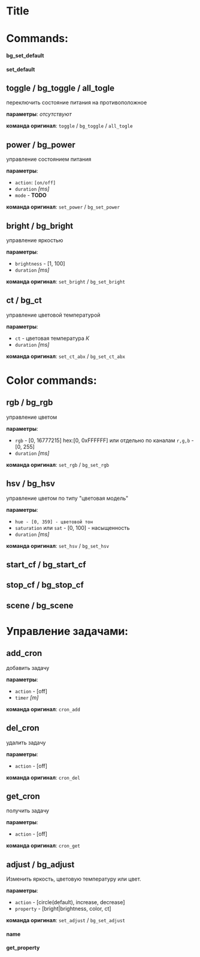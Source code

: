 # Title

# Commands:
#### bg_set_default
#### set_default

## toggle / bg_toggle / all_togle
переключить состояние питания на противоположное

**параметры**: *отсутствуют*

**команда оригинал**: `toggle` / `bg_toggle` / `all_togle`


## power / bg_power
управление состоянием питания

**параметры**:
* `action`: `[on/off]`
* `duration` *[ms]*
* `mode` - **TODO**

**команда оригинал**: `set_power` / `bg_set_power`


## bright / bg_bright
управление яркостью

**параметры**:
* `brightness` - [1, 100]
* `duration` *[ms]*

**команда оригинал**: `set_bright` / `bg_set_bright`

## ct / bg_ct
управление цветовой температурой

**параметры**:
* `ct` - цветовая температура _К_
* `duration` *[ms]*

**команда оригинал**: `set_ct_abx` / `bg_set_ct_abx`


# Color commands:
## rgb / bg_rgb
управление цветом

**параметры**:
* `rgb` - [0, 16777215] hex:[0, 0xFFFFFF] или отдельно по каналам `r,g,b` - [0, 255]
* `duration` *[ms]*

**команда оригинал**: `set_rgb` / `bg_set_rgb`


## hsv / bg_hsv
управление цветом по типу "цветовая модель"

**параметры**:
* `hue - [0, 359] - цветовой тон`
* `saturation` или `sat` - [0, 100] - насыщенность
* `duration` *[ms]*

**команда оригинал**: `set_hsv` / `bg_set_hsv`


## start_cf / bg_start_cf
## stop_cf / bg_stop_cf

## scene / bg_scene

# Управление задачами:
## add_cron
добавить задачу

**параметры**:
* `action` - [off]
* `timer` *[m]*

**команда оригинал**: `cron_add`

## del_cron
удалить задачу

**параметры**:
* `action` - [off]

**команда оригинал**: `cron_del`

## get_cron
получить задачу

**параметры**:
* `action` - [off]

**команда оригинал**: `cron_get`


## adjust / bg_adjust
Изменить яркость, цветовую температуру или цвет.

**параметры**:
* `action` - [circle(default), increase, decrease]
* `property` - [bright|brightness, color, ct]

**команда оригинал**: `set_adjust` / `bg_set_adjust`


#### name

#### get_property
